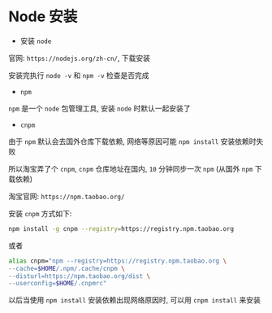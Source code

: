 # Node 安装

- 安装 `node`

官网: `https://nodejs.org/zh-cn/`, 下载安装

安装完执行 `node -v` 和 `npm -v` 检查是否完成

- `npm`

`npm` 是一个 `node` 包管理工具, 安装 `node` 时默认一起安装了

- `cnpm`

由于 `npm` 默认会去国外仓库下载依赖, 网络等原因可能 `npm install` 安装依赖时失败

所以淘宝弄了个 `cnpm`, `cnpm` 仓库地址在国内, `10` 分钟同步一次 `npm` (从国外 `npm` 下载依赖)

淘宝官网: `https://npm.taobao.org/`

安装 `cnpm` 方式如下:

```bash
npm install -g cnpm --registry=https://registry.npm.taobao.org
```

或者

```bash
alias cnpm="npm --registry=https://registry.npm.taobao.org \
--cache=$HOME/.npm/.cache/cnpm \
--disturl=https://npm.taobao.org/dist \
--userconfig=$HOME/.cnpmrc"
```

以后当使用 `npm install` 安装依赖出现网络原因时, 可以用 `cnpm install` 来安装